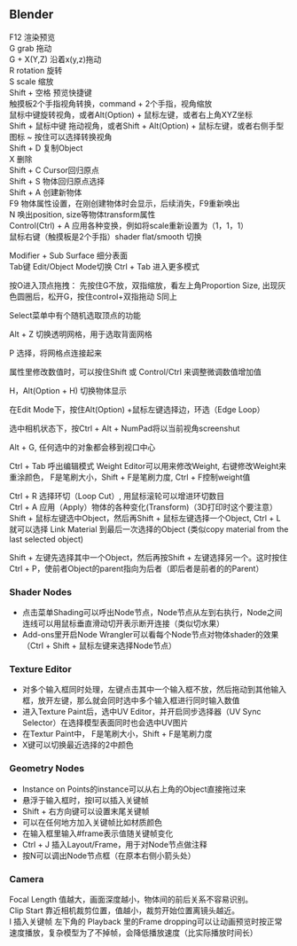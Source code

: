 ## Blender

F12 渲染预览  
G grab 拖动  
G + X(Y,Z) 沿着x(y,z)拖动  
R rotation 旋转  
S scale 缩放  
Shift + 空格  预览快捷键  
触摸板2个手指视角转换，command + 2个手指，视角缩放  
鼠标中键旋转视角，或者Alt(Option) + 鼠标左键，或者右上角XYZ坐标  
Shift + 鼠标中键 拖动视角，或者Shift + Alt(Option) + 鼠标左键，或者右侧手型图标
~ 按住可以选择转换视角  
Shift + D 复制Object  
X 删除  
Shift + C Cursor回归原点  
Shift + S 物体回归原点选择  
Shift + A 创建新物体  
F9 物体属性设置，在刚创建物体时会显示，后续消失，F9重新唤出  
N 唤出position, size等物体transform属性  
Control(Ctrl) + A 应用各种变换，例如将scale重新设置为（1，1，1）  
鼠标右键（触摸板是2个手指）shader flat/smooth 切换

Modifier + Sub Surface 细分表面  
Tab键 Edit/Object Mode切换 Ctrl + Tab 进入更多模式

按O进入顶点拖拽：
先按住G不放，双指缩放，看左上角Proportion Size, 出现灰色圆圈后，松开G，按住control+双指拖动
S同上  

Select菜单中有个随机选取顶点的功能  

Alt + Z 切换透明网格，用于选取背面网格  

P 选择，将网格点连接起来  

属性里修改数值时，可以按住Shift 或 Control/Ctrl 来调整微调数值增加值  

H，Alt(Option + H) 切换物体显示  

在Edit Mode下，按住Alt(Option) +鼠标左键选择边，环选（Edge Loop）

选中相机状态下，按Ctrl + Alt + NumPad将以当前视角screenshut

Alt + G, 任何选中的对象都会移到视口中心

Ctrl + Tab 呼出编辑模式 Weight Editor可以用来修改Weight, 右键修改Weight来重涂颜色， F是笔刷大小，Shift + F是笔刷力度, Ctrl + F控制weight值  

Ctrl + R 选择环切（Loop Cut）, 用鼠标滚轮可以增进环切数目  
Ctrl + A 应用（Apply）物体的各种变化(Transform)（3D打印时这个要注意）
Shift + 鼠标左键选中Object，然后再Shift + 鼠标左键选择一个Object, Ctrl + L 就可以选择 Link Material 到最后一次选择的Object (类似copy material from the last selected object)

Shift + 左键先选择其中一个Object，然后再按Shift + 左键选择另一个。这时按住Ctrl + P，使前者Object的parent指向为后者（即后者是前者的的Parent）

### Shader Nodes  
- 点击菜单Shading可以呼出Node节点，Node节点从左到右执行，Node之间连线可以用鼠标垂直滑动切开表示断开连接（类似切水果）  
- Add-ons里开启Node Wrangler可以看每个Node节点对物体shader的效果（Ctrl + Shift + 鼠标左键来选择Node节点）  

### Texture Editor  
- 对多个输入框同时处理，左键点击其中一个输入框不放，然后拖动到其他输入框，放开左键，那么就会同时选中多个输入框进行同时输入数值  
-  进入Texture Paint后，选中UV Editor，并开启同步选择器（UV Sync Selector）在选择模型表面同时也会选中UV图片  
-  在Textur Paint中， F是笔刷大小，Shift + F是笔刷力度  
-  X键可以切换最近选择的2中颜色  

### Geometry Nodes  
- Instance on Points的instance可以从右上角的Object直接拖过来  
- 悬浮于输入框时，按I可以插入关键帧  
- Shift + 右方向键可以设置末尾关键帧  
- 可以在任何地方加入关键帧比如材质颜色  
- 在输入框里输入#frame表示值随关键帧变化  
- Ctrl + J 插入Layout/Frame，用于对Node节点做注释  
- 按N可以调出Node节点框（在原本右侧小箭头处）  

### Camera  
Focal Length 值越大，画面深度越小，物体间的前后关系不容易识别。  
Clip Start 靠近相机裁剪位置，值越小，裁剪开始位置离镜头越近。  
I 插入关键帧
左下角的 Playback 里的Frame dropping可以让动画预览时按正常速度播放，复杂模型为了不掉帧，会降低播放速度（比实际播放时间长）
